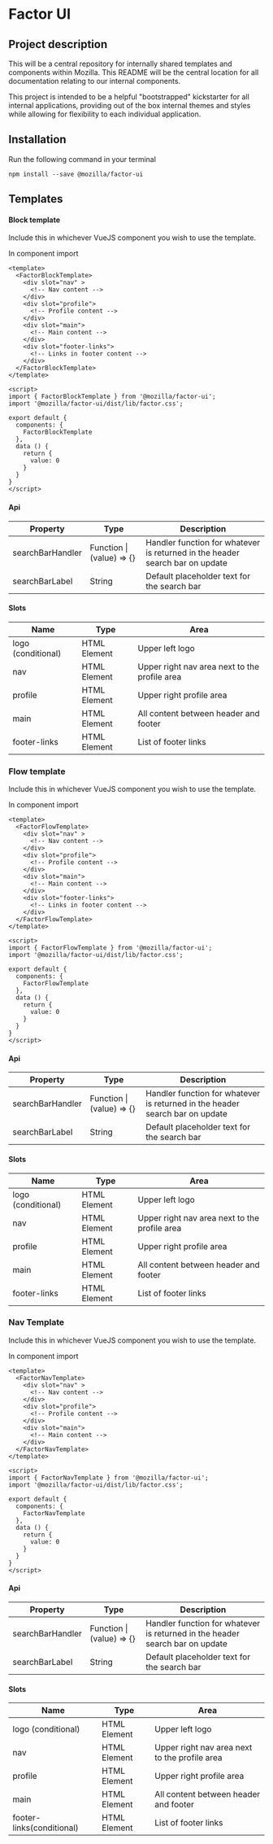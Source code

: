 # Factor UI

## Project description

This will be a central repository for internally shared templates and components within Mozilla. This README will be the central location for all documentation relating to our internal components.

This project is intended to be a helpful "bootstrapped" kickstarter for all internal applications, providing out of the box internal themes and styles while allowing for flexibility to each individual application.

## Installation

Run the following command in your terminal

```
npm install --save @mozilla/factor-ui
```

## Templates

#### Block template

Include this in whichever VueJS component you wish to use the template.

In component import

```
<template>
  <FactorBlockTemplate>
    <div slot="nav" >
      <!-- Nav content -->
    </div>
    <div slot="profile">
      <!-- Profile content -->
    </div>
    <div slot="main">
      <!-- Main content -->
    </div>
    <div slot="footer-links">
      <!-- Links in footer content -->
    </div>
  </FactorBlockTemplate>
</template>

<script>
import { FactorBlockTemplate } from '@mozilla/factor-ui';
import '@mozilla/factor-ui/dist/lib/factor.css';

export default {
  components: {
    FactorBlockTemplate
  },
  data () {
    return {
      value: 0
    }
  }
}
</script>
```

#### Api

| Property         | Type                      | Description                                                                  |
| ---------------- | ------------------------- | ---------------------------------------------------------------------------- |
| searchBarHandler | Function \| (value) => {} | Handler function for whatever is returned in the header search bar on update |
| searchBarLabel   | String                    | Default placeholder text for the search bar                                  |

#### Slots

| Name               | Type         | Area                                          |
| ------------------ | ------------ | --------------------------------------------- |
| logo (conditional) | HTML Element | Upper left logo                               |
| nav                | HTML Element | Upper right nav area next to the profile area |
| profile            | HTML Element | Upper right profile area                      |
| main               | HTML Element | All content between header and footer         |
| footer-links       | HTML Element | List of footer links                          |

### Flow template

Include this in whichever VueJS component you wish to use the template.

In component import

```
<template>
  <FactorFlowTemplate>
    <div slot="nav" >
      <!-- Nav content -->
    </div>
    <div slot="profile">
      <!-- Profile content -->
    </div>
    <div slot="main">
      <!-- Main content -->
    </div>
    <div slot="footer-links">
      <!-- Links in footer content -->
    </div>
  </FactorFlowTemplate>
</template>

<script>
import { FactorFlowTemplate } from '@mozilla/factor-ui';
import '@mozilla/factor-ui/dist/lib/factor.css';

export default {
  components: {
    FactorFlowTemplate
  },
  data () {
    return {
      value: 0
    }
  }
}
</script>
```

#### Api

| Property         | Type                      | Description                                                                  |
| ---------------- | ------------------------- | ---------------------------------------------------------------------------- |
| searchBarHandler | Function \| (value) => {} | Handler function for whatever is returned in the header search bar on update |
| searchBarLabel   | String                    | Default placeholder text for the search bar                                  |

#### Slots

| Name               | Type         | Area                                          |
| ------------------ | ------------ | --------------------------------------------- |
| logo (conditional) | HTML Element | Upper left logo                               |
| nav                | HTML Element | Upper right nav area next to the profile area |
| profile            | HTML Element | Upper right profile area                      |
| main               | HTML Element | All content between header and footer         |
| footer-links       | HTML Element | List of footer links                          |

### Nav Template

Include this in whichever VueJS component you wish to use the template.

In component import

```
<template>
  <FactorNavTemplate>
    <div slot="nav" >
      <!-- Nav content -->
    </div>
    <div slot="profile">
      <!-- Profile content -->
    </div>
    <div slot="main">
      <!-- Main content -->
    </div>
  </FactorNavTemplate>
</template>

<script>
import { FactorNavTemplate } from '@mozilla/factor-ui';
import '@mozilla/factor-ui/dist/lib/factor.css';

export default {
  components: {
    FactorNavTemplate
  },
  data () {
    return {
      value: 0
    }
  }
}
</script>
```

#### Api

| Property         | Type                      | Description                                                                  |
| ---------------- | ------------------------- | ---------------------------------------------------------------------------- |
| searchBarHandler | Function \| (value) => {} | Handler function for whatever is returned in the header search bar on update |
| searchBarLabel   | String                    | Default placeholder text for the search bar                                  |

#### Slots

| Name                      | Type         | Area                                          |
| ------------------------- | ------------ | --------------------------------------------- |
| logo (conditional)        | HTML Element | Upper left logo                               |
| nav                       | HTML Element | Upper right nav area next to the profile area |
| profile                   | HTML Element | Upper right profile area                      |
| main                      | HTML Element | All content between header and footer         |
| footer-links(conditional) | HTML Element | List of footer links                          |
